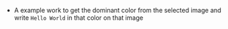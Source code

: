 * A example work to get the dominant color from the selected image and write `Hello World` in that color on that image
